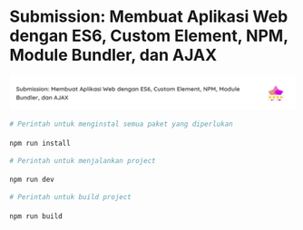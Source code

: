 # Submission: Membuat Aplikasi Web dengan ES6, Custom Element, NPM, Module Bundler, dan AJAX
![Nilai](./screenshots/penilaian.png)

```bash
# Perintah untuk menginstal semua paket yang diperlukan

npm run install
```

```bash
# Perintah untuk menjalankan project

npm run dev
```

```bash
# Perintah untuk build project

npm run build
```